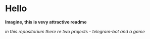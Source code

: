 # Hello 
**Imagine, this is vevy attractive readme**

*in this repositorium there re two projects - telegram-bot and a game*

